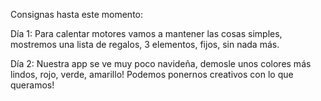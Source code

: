 Consignas hasta este momento:

 Día 1: Para calentar motores vamos a mantener las cosas simples, mostremos una lista de regalos, 3 elementos, fijos, sin nada más.  

 Día 2: Nuestra app se ve muy poco navideña, demosle unos colores más lindos, rojo, verde, amarillo! Podemos ponernos creativos con lo que queramos!
